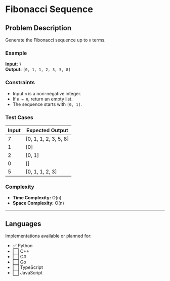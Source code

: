 # Fibonacci Sequence

## Problem Description
Generate the Fibonacci sequence up to `n` terms.

### Example
**Input:** `7`  
**Output:** `[0, 1, 1, 2, 3, 5, 8]`

### Constraints
- Input `n` is a non-negative integer.
- If `n = 0`, return an empty list.
- The sequence starts with `[0, 1]`.

### Test Cases
| Input | Expected Output |
|--------|-----------------|
| 7 | [0, 1, 1, 2, 3, 5, 8] |
| 1 | [0] |
| 2 | [0, 1] |
| 0 | [] |
| 5 | [0, 1, 1, 2, 3] |

### Complexity
- **Time Complexity:** O(n)
- **Space Complexity:** O(n)

---

## Languages
Implementations available or planned for:
- ✅ Python  
- ⬜ C++  
- ⬜ C#  
- ⬜ Go  
- ⬜ TypeScript  
- ⬜ JavaScript
